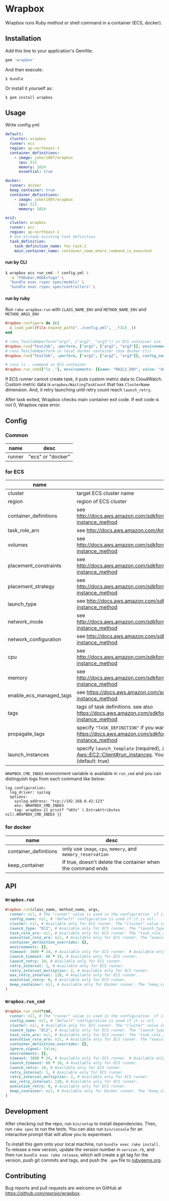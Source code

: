# Wrapbox

Wrapbox runs Ruby method or shell command in a container (ECS, docker).

## Installation

Add this line to your application's Gemfile:

```ruby
gem 'wrapbox'
```

And then execute:

    $ bundle

Or install it yourself as:

    $ gem install wrapbox

## Usage

Write config.yml

```yaml
default:
  cluster: wrapbox
  runner: ecs
  region: ap-northeast-1
  container_definitions:
    - image: joker1007/wrapbox
      cpu: 512
      memory: 1024
      essential: true

docker:
  runner: docker
  keep_container: true
  container_definitions:
    - image: joker1007/wrapbox
      cpu: 512
      memory: 1024

ecs2:
  cluster: wrapbox
  runner: ecs
  region: ap-northeast-1
  # Use already existing task definition
  task_definition:
    task_definition_name: foo_task:1
    main_container_name: container_name_where_command_is_executed
```

#### run by CLI

```sh
$ wrapbox ecs run_cmd -f config.yml \
  -e "FOO=bar,HOGE=fuga" \
  "bundle exec rspec spec/models" \
  "bundle exec rspec spec/controllers" \
```

#### run by ruby

Run `rake wrapbox:run` with `CLASS_NAME_ENV` and `METHOD_NAME_ENV` and `METHOD_ARGS_ENV`

```ruby
Wrapbox.configure do |c|
  c.load_yaml(File.expand_path("../config.yml", __FILE__))
end

# runs TestJob#perform("arg1", ["arg2", "arg3"]) in ECS container via `rake wrapbox:run`
Wrapbox.run("TestJob", :perform, ["arg1", ["arg2", "arg3"]], environments: [{name: "RAILS_ENV", value: "development"}]) # use default config
# runs TestJob#perform in local docker container (Use docker cli)
Wrapbox.run("TestJob", :perform, ["arg1", ["arg2", "arg3"]], config_name: :docker, environments: [{name: "RAILS_ENV", value: "development"}]) # use docker config

# runs ls . command in ECS container
Wrapbox.run_cmd(["ls ."], environments: [{name: "RAILS_ENV", value: "development"}])
```

If ECS runner cannot create task, it puts custom metric data to CloudWatch.
Custom metric data is `wrapbox/WaitingTaskCount` that has `ClusterName` dimension.
And, it retry launching until retry count reach `launch_retry`.

After task exited, Wrapbox checks main container exit code.
If exit code is not 0, Wrapbox raise error.

## Config

### Common

| name   | desc              |
| ------ | ----------------- |
| runner | "ecs" or "docker" |

### for ECS

| name                    | desc                                                                                                       |
| ----------------------- | ------------------------------------------------                                                           |
| cluster                 | target ECS cluster name                                                                                    |
| region                  | region of ECS cluster                                                                                      |
| container_definitions   | see http://docs.aws.amazon.com/sdkforruby/api/Aws/ECS/Client.html#register_task_definition-instance_method |
| task_role_arn           | see http://docs.aws.amazon.com/AmazonECS/latest/developerguide/task-iam-roles.html                         |
| volumes                 | see http://docs.aws.amazon.com/sdkforruby/api/Aws/ECS/Client.html#register_task_definition-instance_method |
| placement_constraints   | see http://docs.aws.amazon.com/sdkforruby/api/Aws/ECS/Client.html#register_task_definition-instance_method |
| placement_strategy      | see http://docs.aws.amazon.com/sdkforruby/api/Aws/ECS/Client.html#register_task_definition-instance_method |
| launch_type             | see http://docs.aws.amazon.com/sdkforruby/api/Aws/ECS/Client.html#run_task-instance_method                 |
| network_mode            | see http://docs.aws.amazon.com/sdkforruby/api/Aws/ECS/Client.html#register_task_definition-instance_method |
| network_configuration   | see http://docs.aws.amazon.com/sdkforruby/api/Aws/ECS/Client.html#run_task-instance_method                 |
| cpu                     | see http://docs.aws.amazon.com/sdkforruby/api/Aws/ECS/Client.html#register_task_definition-instance_method |
| memory                  | see http://docs.aws.amazon.com/sdkforruby/api/Aws/ECS/Client.html#register_task_definition-instance_method |
| enable_ecs_managed_tags | see https://docs.aws.amazon.com/sdkforruby/api/Aws/ECS/Client.html#run_task-instance_method                |
| tags                    | tags of task definitions. see also https://docs.aws.amazon.com/sdkforruby/api/Aws/ECS/Client.html#register_task_definition-instance_method |
| propagate_tags          | specify `"TASK_DEFINITION"` if you want to propagate tags to tasks. see also https://docs.aws.amazon.com/sdkforruby/api/Aws/ECS/Client.html#run_task-instance_method |
| launch_instances        | specify `launch_template` (required), `instance_type`, and `tag_specifications` for [Aws::EC2::Client#run_instances](https://docs.aws.amazon.com/sdkforruby/api/Aws/EC2/Client.html#run_instances-instance_method). You can also specify `wait_until_instance_terminated` (default: true) |

`WRAPBOX_CMD_INDEX` environment variable is available in `run_cmd` and you can distinguish logs from each command like below:

```
log_configuration:
  log_driver: syslog
  options:
    syslog-address: "tcp://192.168.0.42:123"
    env: WRAPBOX_CMD_INDEX
    tag: wrapbox-{{ printf "%03s" (.ExtraAttributes nil).WRAPBOX_CMD_INDEX }}
```

### for docker
| name                  | desc                                                        |
| --------------------  | ----------------------------------------------------------- |
| container_definitions | only use `image`, `cpu`, `memory`, and `memory_reservation` |
| keep_container        | If true, doesn't delete the container when the command ends |

## API

### `Wrapbox.run`

```ruby
Wrapbox.run(class_name, method_name, args,
  runner: nil, # The "runner" value is used in the configuration  if it is nil.
  config_name: nil, # "default" configuration is used if it is nil.
  cluster: nil, # Available only for ECS runner. The "cluster" value in the configuration is used if it is nil.
  launch_type: "EC2", # Available only for ECS runner. The "launch_type" value in the configuration is used if it is nil.
  task_role_arn: nil, # Available only for ECS runner. The "task_role_arn" value in the configuration is used if it is nil.
  execution_role_arn: nil, # Available only for ECS runner. The "execution_role_arn" value in the configuration is used if it is nil.
  container_definition_overrides: {},
  environments: [],
  timeout: 3600 * 24, # Available only for ECS runner. # Available only for ECS runner.
  launch_timeout: 60 * 10, # Available only for ECS runner.
  launch_retry: 10, # Available only for ECS runner.
  retry_interval: 1, # Available only for ECS runner.
  retry_interval_multiplier: 2, # Available only for ECS runner.
  max_retry_interval: 120, # Available only for ECS runner.
  execution_retry: 0, # Available only for ECS runner.
  keep_container: nil, # Available only for Docker runner. The "keep_container" value in the configuration is used if it is nil.
)
```

### `Wrapbox.run_cmd`

```ruby
Wrapbox.run_cmd(*cmd,
  runner: nil, # The "runner" value is used in the configuration  if it is nil.
  config_name: nil, # "default" configuration is used if it is nil.
  cluster: nil, # Available only for ECS runner. The "cluster" value in the configuration is used if it is nil.
  launch_type: "EC2", # Available only for ECS runner. The "launch_type" value in the configuration is used if it is nil.
  task_role_arn: nil, # Available only for ECS runner. The "task_role_arn" value in the configuration is used if it is nil.
  execution_role_arn: nil, # Available only for ECS runner. The "execution_role_arn" value in the configuration is used if it is nil.
  container_definition_overrides: {},
  ignore_signal: false,
  environments: [],
  timeout: 3600 * 24, # Available only for ECS runner. # Available only for ECS runner.
  launch_timeout: 60 * 10, # Available only for ECS runner.
  launch_retry: 10, # Available only for ECS runner.
  retry_interval: 1, # Available only for ECS runner.
  retry_interval_multiplier: 2, # Available only for ECS runner.
  max_retry_interval: 120, # Available only for ECS runner.
  execution_retry: 0, # Available only for ECS runner.
  keep_container: nil, # Available only for Docker runner. The "keep_container" value in the configuration is used if it is nil.
)
```

## Development

After checking out the repo, run `bin/setup` to install dependencies. Then, run `rake spec` to run the tests. You can also run `bin/console` for an interactive prompt that will allow you to experiment.

To install this gem onto your local machine, run `bundle exec rake install`. To release a new version, update the version number in `version.rb`, and then run `bundle exec rake release`, which will create a git tag for the version, push git commits and tags, and push the `.gem` file to [rubygems.org](https://rubygems.org).

## Contributing

Bug reports and pull requests are welcome on GitHub at https://github.com/reproio/wrapbox.

